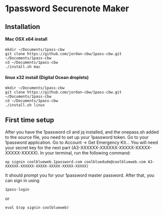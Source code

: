 # 1password Securenote Maker
## Installation

#### Mac OSX x64 install
```shell
mkdir ~/Documents/1pass-cbw
git clone https://github.com/jordan-cbw/1pass-cbw.git ~/Documents/1pass-cbw
cd ~/Documents/1pass-cbw
./install.sh mac
```


#### linux x32 install (Digital Ocean droplets)
```shell
mkdir ~/Documents/1pass-cbw
git clone https://github.com/jordan-cbw/1pass-cbw.git ~/Documents/1pass-cbw
cd ~/Documents/1pass-cbw
./install.sh linux
```

## First time setup

After you have the 1password cli and jq installed, and the onepass.sh added to the source file, you need to set up your 1password token.
Go to your 1password application. Go to Account -> Get Emergency Kit...
You will need your secret key for the next part (A3-XXXXXX-XXXXXX-XXXXX-XXXXX-XXXXX-XXXXX).
In your terminal, run the following command:

```shell
op signin coolblueweb.1password.com coolbluedude@coolblueweb.com A3-XXXXXX-XXXXXX-XXXXX-XXXXX-XXXXX-XXXXX)
```

It should prompt you for your 1password master password. 
After that, you can sign in using 

```shell
1pass-login
```

or

```shell
eval $(op signin coolblueweb)
```
